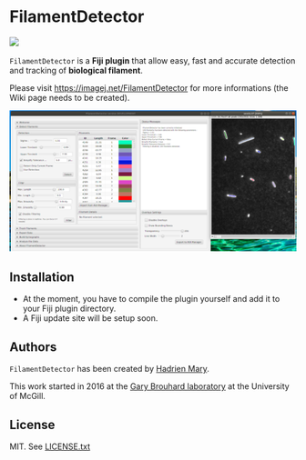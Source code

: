 # FilamentDetector

[![](https://travis-ci.org/hadim/FilamentDetector.svg?branch=master)](https://travis-ci.org/hadim/FilamentDetector)

`FilamentDetector` is a **Fiji plugin** that allow easy, fast and accurate detection and tracking of **biological filament**.

Please visit https://imagej.net/FilamentDetector for more informations (the Wiki page needs to be created).

![Screenshot of FilamentDetector](./screenshot.png "Screenshot of FilamentDetector")


## Installation

- At the moment, you have to compile the plugin yourself and add it to your Fiji plugin directory.
- A Fiji update site will be setup soon.

## Authors

`FilamentDetector` has been created by [Hadrien Mary](mailto:hadrien.mary@gmail.com).

This work started in 2016 at the [Gary Brouhard laboratory](http://brouhardlab.mcgill.ca/) at the University of McGill.

## License

MIT. See [LICENSE.txt](LICENSE.txt)
